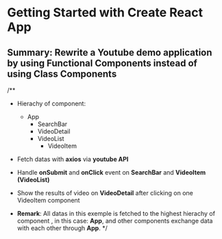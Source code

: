 # Getting Started with Create React App

## Summary: Rewrite a Youtube demo application by using Functional Components instead of using Class Components

/** 
  * Hierachy of component: 
    * App
        * SearchBar
        * VideoDetail
        * VideoList
            * VideoItem

  * Fetch datas with **axios** via **youtube API**
  * Handle **onSubmit** and **onClick** event on **SearchBar** and **VideoItem (VideoList)**
  * Show the results of video on **VideoDetail** after clicking on one VideoItem component

  * **Remark**: All datas in this exemple is fetched to the highest hierachy of component , in this case: **App**, and other components exchange data with each other through **App**.
*/
